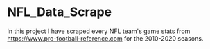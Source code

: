 # NFL_Data_Scrape
In this project I have scraped every NFL team's game stats from https://www.pro-football-reference.com for the 2010-2020 seasons. 
